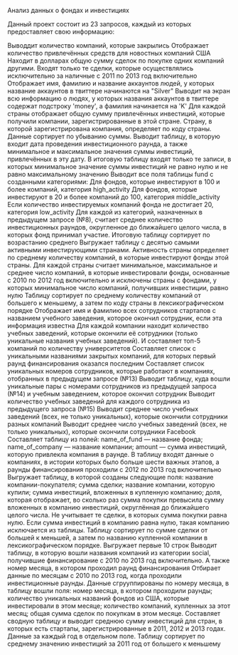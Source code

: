 Анализ данных о фондах и инвестициях

Данный проект состоит из 23 запросов, каждый из которых предоставляет свою информацию:

Выводдит количество компаний, которые закрылись
Отображает количество привлечённых средств для новостных компаний США
Находит в долларах общую сумму сделок по покупке одних компаний другими. Входят только те сделки, которые осуществлялись исключительно за наличные с 2011 по 2013 год включительно
Отображает имя, фамилию и название аккаунтов людей, у которых название аккаунтов в твиттере начинаются на "Silver"
Выводит на экран всю информацию о людях, у которых названия аккаунтов в твиттере содержат подстроку 'money', а фамилия начинается на 'K'
Для каждой страны отображает общую сумму привлечённых инвестиций, которые получили компании, зарегистрированные в этой стране. Страну, в которой зарегистрирована компания, определяет по коду страны. Данные сортирует по убыванию суммы.
Выводит таблицу, в которую входит дата проведения инвестиционного раунда, а также минимальное и максимальное значения суммы инвестиций, привлечённых в эту дату. В итоговую таблицу входят только те записи, в которых минимальное значение суммы инвестиций не равно нулю и не равно максимальному значению
Выводит все поля таблицы fund с созданными категориями: Для фондов, которые инвестируют в 100 и более компаний, категория high_activity Для фондов, которые инвестируют в 20 и более компаний до 100, категория middle_activity Если количество инвестируемых компаний фонда не достигает 20, категория low_activity
Для каждой из категорий, назначенных в предыдущем запросе (№8), считает среднее количество инвестиционных раундов, округленное до ближайшего целого числа, в которых фонд принимал участие. Итоговую таблицу сортирует по возрастанию среднего
Выгружает таблицу с десятью самыми активными инвестирующими странами. Активность страны определяет по среднему количеству компаний, в которые инвестируют фонды этой страны. Для каждой страны считает минимальное, максимальное и среднее число компаний, в которые инвестировали фонды, основанные с 2010 по 2012 год включительно и исключены страны с фондами, у которых минимальное число компаний, получивших инвестиции, равно нулю Таблицу сортирует по среднему количеству компаний от большего к меньшему, а затем по коду страны в лексикографическом порядке
Отображает имя и фамилию всех сотрудников стартапов с названием учебного заведения, которое окончил сотрудник, если эта информация известна
Для каждой компании находит количество учебных заведений, которые окончили её сотрудники (только уникальные названия учебных заведений). И составляет топ-5 компаний по количеству университетов
Составляет список с уникальными названиями закрытых компаний, для которых первый раунд финансирования оказался последним
Составляет список уникальных номеров сотрудников, которые работают в компаниях, отобранных в предыдущем запросе (№13)
Выводит таблицу, куда вошли уникальные пары с номерами сотрудников из предыдущей запроса (№14) и учебным заведением, которое окончил сотрудник
Выводит количество учебных заведений для каждого сотрудника из предыдущего запроса (№15)
Выводит среднее число учебных заведений (всех, не только уникальных), которые окончили сотрудники разных компаний
Выводит среднее число учебных заведений (всех, не только уникальных), которые окончили сотрудники Facebook
Составляет таблицу из полей: name_of_fund — название фонда; name_of_company — название компании; amount — сумма инвестиций, которую привлекла компания в раунде. В таблицу входят данные о компаниях, в истории которых было больше шести важных этапов, а раунды финансирования проходили с 2012 по 2013 год включительно
Выгружает таблицу, в которой созданы следующие поля: название компании-покупателя; сумма сделки; название компании, которую купили; сумма инвестиций, вложенных в купленную компанию; доля, которая отображает, во сколько раз сумма покупки превысила сумму вложенных в компанию инвестиций, округлённая до ближайшего целого числа. Не учитывает те сделки, в которых сумма покупки равна нулю. Если сумма инвестиций в компанию равна нулю, такая компанию исключается из таблицы. Таблицу сортирует по сумме сделки от большей к меньшей, а затем по названию купленной компании в лексикографическом порядке. Выгружает первые 10 строк
Выводит таблицу, в которую вошли названия компаний из категории social, получившие финансирование с 2010 по 2013 год включительно. А также номер месяца, в котором проходил раунд финансирования
Отбирает данные по месяцам с 2010 по 2013 год, когда проходили инвестиционные раунды. Данные сгрууппированы по номеру месяца, в таблицу вошли поля: номер месяца, в котором проходили раунды; количество уникальных названий фондов из США, которые инвестировали в этом месяце; количество компаний, купленных за этот месяц; общая сумма сделок по покупкам в этом месяце.
Составляет сводную таблицу и выводит среднюю сумму инвестиций для стран, в которых есть стартапы, зарегистрированные в 2011, 2012 и 2013 годах. Данные за каждый год в отдельном поле. Таблицу сортирует по среднему значению инвестиций за 2011 год от большего к меньшему

